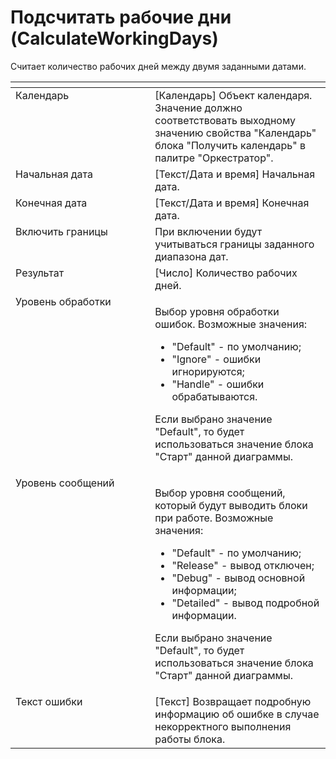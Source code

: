 # Подсчитать рабочие дни (CalculateWorkingDays)

Считает количество рабочих дней между двумя заданными датами.

<table data-header-hidden><thead><tr><th width="276.66668701171875" valign="top"></th><th width="323.56671142578125" valign="top"></th></tr></thead><tbody><tr><td valign="top">Календарь</td><td valign="top">[Календарь] Объект календаря. Значение должно соответствовать выходному значению свойства "Календарь" блока "Получить календарь" в палитре "Оркестратор".</td></tr><tr><td valign="top">Начальная дата</td><td valign="top">[Текст/Дата и время] Начальная дата.</td></tr><tr><td valign="top">Конечная дата</td><td valign="top">[Текст/Дата и время] Конечная дата.</td></tr><tr><td valign="top">Включить границы</td><td valign="top">При включении будут учитываться границы заданного диапазона дат.</td></tr><tr><td valign="top">Результат</td><td valign="top">[Число] Количество рабочих дней.</td></tr><tr><td valign="top">Уровень обработки</td><td valign="top"><p>Выбор уровня обработки ошибок. Возможные значения: </p><ul><li>"Default" - по умолчанию; </li><li>"Ignore" - ошибки игнорируются; </li><li>"Handle" - ошибки обрабатываются. </li></ul><p>Если выбрано значение "Default", то будет использоваться значение блока "Старт" данной диаграммы.</p></td></tr><tr><td valign="top">Уровень сообщений</td><td valign="top"><p>Выбор уровня сообщений, который будут выводить блоки при работе. Возможные значения: </p><ul><li>"Default" - по умолчанию; </li><li>"Release" - вывод отключен; </li><li>"Debug" - вывод основной информации; </li><li>"Detailed" - вывод подробной информации. </li></ul><p>Если выбрано значение "Default", то будет использоваться значение блока "Старт" данной диаграммы.</p></td></tr><tr><td valign="top">Текст ошибки</td><td valign="top">[Текст] Возвращает подробную информацию об ошибке в случае некорректного выполнения работы блока.</td></tr></tbody></table>
